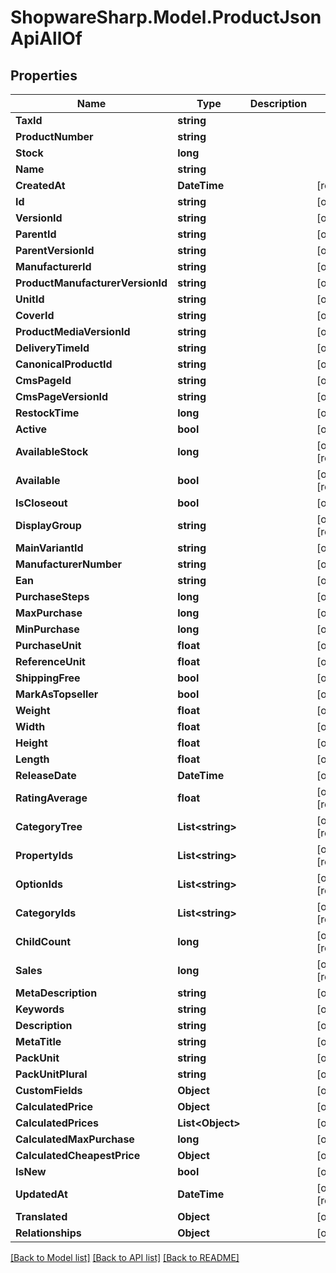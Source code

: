 # ShopwareSharp.Model.ProductJsonApiAllOf

## Properties

Name | Type | Description | Notes
------------ | ------------- | ------------- | -------------
**TaxId** | **string** |  | 
**ProductNumber** | **string** |  | 
**Stock** | **long** |  | 
**Name** | **string** |  | 
**CreatedAt** | **DateTime** |  | [readonly] 
**Id** | **string** |  | [optional] 
**VersionId** | **string** |  | [optional] 
**ParentId** | **string** |  | [optional] 
**ParentVersionId** | **string** |  | [optional] 
**ManufacturerId** | **string** |  | [optional] 
**ProductManufacturerVersionId** | **string** |  | [optional] 
**UnitId** | **string** |  | [optional] 
**CoverId** | **string** |  | [optional] 
**ProductMediaVersionId** | **string** |  | [optional] 
**DeliveryTimeId** | **string** |  | [optional] 
**CanonicalProductId** | **string** |  | [optional] 
**CmsPageId** | **string** |  | [optional] 
**CmsPageVersionId** | **string** |  | [optional] 
**RestockTime** | **long** |  | [optional] 
**Active** | **bool** |  | [optional] 
**AvailableStock** | **long** |  | [optional] [readonly] 
**Available** | **bool** |  | [optional] [readonly] 
**IsCloseout** | **bool** |  | [optional] 
**DisplayGroup** | **string** |  | [optional] [readonly] 
**MainVariantId** | **string** |  | [optional] 
**ManufacturerNumber** | **string** |  | [optional] 
**Ean** | **string** |  | [optional] 
**PurchaseSteps** | **long** |  | [optional] 
**MaxPurchase** | **long** |  | [optional] 
**MinPurchase** | **long** |  | [optional] 
**PurchaseUnit** | **float** |  | [optional] 
**ReferenceUnit** | **float** |  | [optional] 
**ShippingFree** | **bool** |  | [optional] 
**MarkAsTopseller** | **bool** |  | [optional] 
**Weight** | **float** |  | [optional] 
**Width** | **float** |  | [optional] 
**Height** | **float** |  | [optional] 
**Length** | **float** |  | [optional] 
**ReleaseDate** | **DateTime** |  | [optional] 
**RatingAverage** | **float** |  | [optional] [readonly] 
**CategoryTree** | **List&lt;string&gt;** |  | [optional] [readonly] 
**PropertyIds** | **List&lt;string&gt;** |  | [optional] [readonly] 
**OptionIds** | **List&lt;string&gt;** |  | [optional] [readonly] 
**CategoryIds** | **List&lt;string&gt;** |  | [optional] [readonly] 
**ChildCount** | **long** |  | [optional] [readonly] 
**Sales** | **long** |  | [optional] [readonly] 
**MetaDescription** | **string** |  | [optional] 
**Keywords** | **string** |  | [optional] 
**Description** | **string** |  | [optional] 
**MetaTitle** | **string** |  | [optional] 
**PackUnit** | **string** |  | [optional] 
**PackUnitPlural** | **string** |  | [optional] 
**CustomFields** | **Object** |  | [optional] 
**CalculatedPrice** | **Object** |  | [optional] 
**CalculatedPrices** | **List&lt;Object&gt;** |  | [optional] 
**CalculatedMaxPurchase** | **long** |  | [optional] 
**CalculatedCheapestPrice** | **Object** |  | [optional] 
**IsNew** | **bool** |  | [optional] 
**UpdatedAt** | **DateTime** |  | [optional] [readonly] 
**Translated** | **Object** |  | [optional] 
**Relationships** | **Object** |  | [optional] 

[[Back to Model list]](../../README.md#documentation-for-models) [[Back to API list]](../../README.md#documentation-for-api-endpoints) [[Back to README]](../../README.md)


